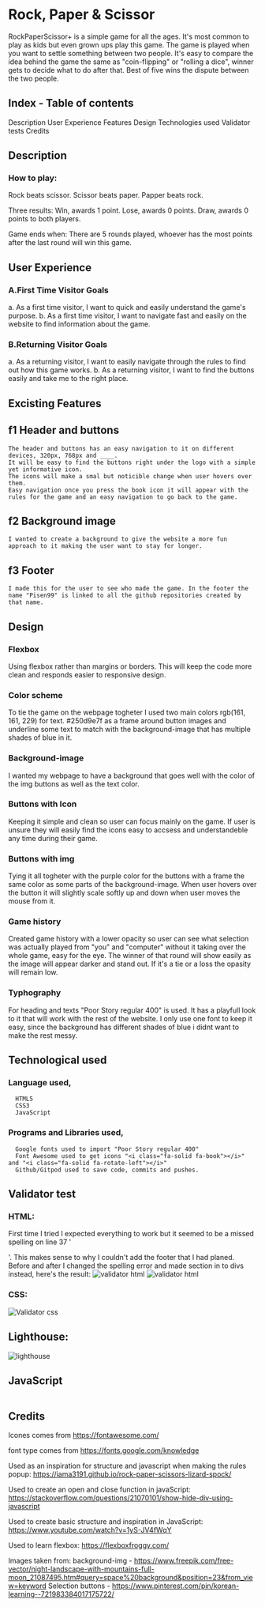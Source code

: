 # Rock, Paper & Scissor
RockPaperScissor+ is a simple game for all the ages. It's most common to play as kids but even grown ups play this game. The game is played when you want to settle something between two people. It's easy to compare the idea behind the game the same as "coin-flipping" or "rolling a dice", winner gets to decide what to do after that. Best of five wins the dispute between the two people.

<!-- Image for the devices here -->

## Index - Table of contents
Description
User Experience
Features
Design
Technologies used
Validator tests
Credits
<!-- Create links -->

## Description

### How to play:
Rock beats scissor.
Scissor beats paper.
Papper beats rock.

Three results:
Win, awards 1 point.
Lose, awards 0 points.
Draw, awards 0 points to both players.

Game ends when:
There are 5 rounds played, whoever has the most points after the last round will win this game.

 <!-- Image of the rules div -->

## User Experience

### A.First Time Visitor Goals
  a. As a first time visitor, I want to quick and easily understand the game's purpose.
  b. As a first time visitor, I want to navigate fast and easily on the website to find information about the game.
  
### B.Returning Visitor Goals
  a. As a returning visitor, I want to easily navigate through the rules to find out how this game works.
  b. As a returning visitor, I want to find the buttons easily and take me to the right place.

## Excisting Features

## f1 Header and buttons
    The header and buttons has an easy navigation to it on different devices, 320px, 768px and ____.
    It will be easy to find the buttons right under the logo with a simple yet informative icon.
    The icons will make a smal but noticible change when user hovers over them.
    Easy navigation once you press the book icon it will appear with the rules for the game and an easy navigation to go back to the game.

<!-- Image here -->

## f2 Background image
    I wanted to create a background to give the website a more fun approach to it making the user want to stay for longer.

## f3 Footer
    I made this for the user to see who made the game. In the footer the name "Pisen99" is linked to all the github repositories created by that name.
 
 <!-- Image here -->

## Design

### Flexbox
Using flexbox rather than margins or borders. This will keep the code more clean and responds easier to responsive design.

### Color scheme
To tie the game on the webpage togheter I used two main colors rgb(161, 161, 229) for text. #250d9e7f as a frame around button images and underline some text to match with the background-image that has multiple shades of blue in it.

<!-- Image here -->

### Background-image
I wanted my webpage to have a background that goes well with the color of the img buttons as well as the text color.

<!-- Image here -->

### Buttons with Icon
Keeping it simple and clean so user can focus mainly on the game. If user is unsure they will easily find the icons easy to accsess and understandeble any time during their game.

<!-- Image here -->

### Buttons with img
Tying it all togheter with the purple color for the buttons with a frame the same color as some parts of the background-image. When user hovers over the button it will slightly scale softly up and down when user moves the mouse from it.

<!-- Image here -->

### Game history
Created game history with a lower opacity so user can see what selection was actually played from "you" and "computer" without it taking over the whole game, easy for the eye. The winner of that round will show easily as the image will appear darker and stand out. If it's a tie or a loss the opasity will remain low.

<!-- Image here -->

### Typhography
For heading and texts "Poor Story regular 400" is used. It has a playfull look to it that will work with the rest of the website. I only use one font to keep it easy, since the background has different shades of blue i didnt want to make the rest messy.

## Technological used
  
### Language used,
      HTML5 
      CSS3
      JavaScript
      
### Programs and Libraries used,
      Google fonts used to import "Poor Story regular 400"
      Font Awesome used to get icons "<i class="fa-solid fa-book"></i>" and "<i class="fa-solid fa-rotate-left"></i>"
      Github/Gitpod used to save code, commits and pushes.

## Validator test
      
### HTML:
First time I tried I expected everything to work but it seemed to be a missed spelling on line 37 '<section>'. This makes sense to why I couldn't add the footer that I had planed. Before and after I changed the spelling error and made section in to divs instead, here's the result:
<img src="" alt="validator html">
<img src="" alt="validator html">

### CSS:
<img src="" alt="Validator css">

## Lighthouse:
<img src="" alt="lighthouse">

## JavaScript
<img src="" alt="">


## Credits
Icones comes from https://fontawesome.com/

font type comes from https://fonts.google.com/knowledge

Used as an inspiration for structure and javascript when making the rules popup:
https://iama3191.github.io/rock-paper-scissors-lizard-spock/
      
Used to create an open and close function in javaScript:
https://stackoverflow.com/questions/21070101/show-hide-div-using-javascript
      
Used to create basic structure and inspiration in JavaScript:
https://www.youtube.com/watch?v=1yS-JV4fWqY
      
Used to learn flexbox:
https://flexboxfroggy.com/

Images taken from:
background-img - https://www.freepik.com/free-vector/night-landscape-with-mountains-full-moon_21087495.htm#query=space%20background&position=23&from_view=keyword
Selection buttons - https://www.pinterest.com/pin/korean-learning--721983384017175722/
<!-- Links name here -->

